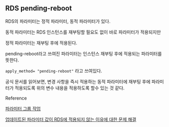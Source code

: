 ## RDS pending-reboot

RDS의 파라미터는 정적 파라미터, 동적 파라미터가 있다.

동적 파라미터는 RDS 인스턴스를 재부팅할 필요도 없이 바로 파라미터가 적용되지만

정적 파라미터는 재부팅 후에 적용된다.

pending-reboot라고 쓰여진 파라미터는 인스턴스 재부팅 후에 적용되는 파라미터를 뜻한다.

`apply_method= "pending-reboot"` 라고 쓰여있다.

공식 문서를 읽어보면, 변경 사항을 즉시 적용하는 동적 파라미터에 재부팅 후에 파라미터가 적용되도록 위의 변수 내용을 적용하도록 할수 있는 것 같다.

Reference

[파라미터 그룹 작업](https://docs.aws.amazon.com/ko_kr/AmazonRDS/latest/UserGuide/USER_WorkingWithParamGroups.html)

[업데이트된 파라미터 값이 RDS에 적용되지 않는 이유에 대한 문제 해결](https://aws.amazon.com/ko/premiumsupport/knowledge-center/rds-parameter-group-update-issues/)
